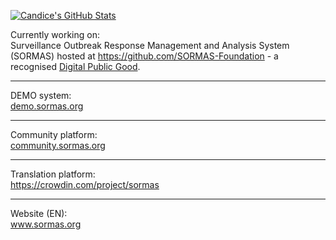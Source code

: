 [![Candice's GitHub Stats](https://github-readme-stats.vercel.app/api?username=candice-louw&show_icons=true&locale=en&theme=transparent&hide_border=false&icon_color=162148&title_color=2D375A)](https://github.com/candice-louw/github-readme-stats)
<!--[![Candice's GitHub stats-light](https://github-readme-stats.vercel.app/api?username=candice-louw&show_icons=true&hide_border=true&locale=de&theme=graywhite#gh-light-mode-only)](https://github.com/candice-louw/github-readme-stats)-->
<!--<hr/>-->

Currently working on: <br/>
Surveillance Outbreak Response Management and Analysis System</a> (SORMAS) hosted at https://github.com/SORMAS-Foundation - a recognised <a href="https://app.digitalpublicgoods.net/a/10113">Digital Public Good</a>.
<!--[![Crowdin](https://badges.crowdin.net/sormas/localized.svg)](https://crowdin.com/project/sormas)-->

<hr/>

DEMO system: <br/>
<a href="https://demo.sormas.org/">demo.sormas.org</a>
<br/>
<hr/>

Community platform: <br/>
<a href="https://community.sormas.org/" target="_blank">community.sormas.org</a>
<br/>
<hr/>

Translation platform: <br/>
<a href="https://crowdin.com/project/sormas" target="_blank">https://crowdin.com/project/sormas</a>
<br/>
<hr/>

Website (EN): <br/>
<a href="https://sormas.org/">www.sormas.org</a><br/>
<!--SORMAS DE (Deutsch) | <a href="https://www.sormas-oegd.de/">www.sormas-oegd.de</a>

<hr/>

**Candice-Louw/Candice-Louw** is a ✨ _special_ ✨ repository because its `README.md` (this file) appears on your GitHub profile.

Here are some ideas to get you started:
### Hi there 👋
- 🔭 I’m currently working on ...
- 🌱 I’m currently learning ...
- 👯 I’m looking to collaborate on ...
- 🤔 I’m looking for help with ...
- 💬 Ask me about ...
- 📫 How to reach me: ...
- 😄 Pronouns: ...
- ⚡ Fun fact: ...
![SORMAS_logo](https://user-images.githubusercontent.com/65529128/140307169-fa3856c8-635d-4e33-95e5-050f4462d550.png)

https://raw.githubusercontent.com/hzi-braunschweig/SORMAS-Project/development/logo.png
https://github.com/hzi-braunschweig/SORMAS-Project 
-->
